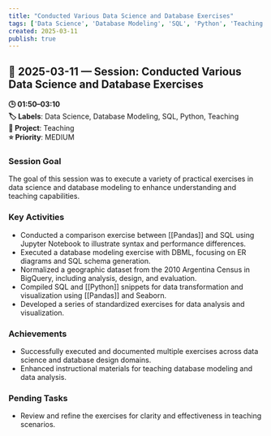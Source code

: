 ```yaml
---
title: "Conducted Various Data Science and Database Exercises"
tags: ['Data Science', 'Database Modeling', 'SQL', 'Python', 'Teaching']
created: 2025-03-11
publish: true
---
```


## 📅 2025-03-11 — Session: Conducted Various Data Science and Database Exercises

**🕒 01:50–03:10**  
**🏷️ Labels**: Data Science, Database Modeling, SQL, Python, Teaching  
**📂 Project**: Teaching  
**⭐ Priority**: MEDIUM  


### Session Goal
The goal of this session was to execute a variety of practical exercises in data science and database modeling to enhance understanding and teaching capabilities.

### Key Activities
- Conducted a comparison exercise between [[Pandas]] and SQL using Jupyter Notebook to illustrate syntax and performance differences.
- Executed a database modeling exercise with DBML, focusing on ER diagrams and SQL schema generation.
- Normalized a geographic dataset from the 2010 Argentina Census in BigQuery, including analysis, design, and evaluation.
- Compiled SQL and [[Python]] snippets for data transformation and visualization using [[Pandas]] and Seaborn.
- Developed a series of standardized exercises for data analysis and visualization.

### Achievements
- Successfully executed and documented multiple exercises across data science and database design domains.
- Enhanced instructional materials for teaching database modeling and data analysis.

### Pending Tasks
- Review and refine the exercises for clarity and effectiveness in teaching scenarios.

